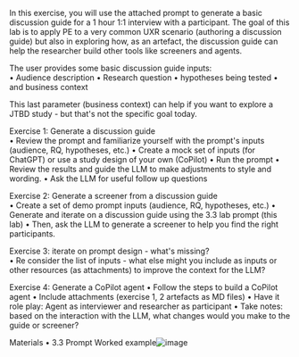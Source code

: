 In this exercise, you will use the attached prompt to generate a basic discussion guide for a 1 hour 1:1 interview with a participant.  The goal of this lab is to apply PE to a very common UXR scenario (authoring a discussion guide) but also in exploring how, as an artefact, the discussion guide can help the researcher build other tools like screeners and agents.  

The user provides some basic discussion guide inputs:  
	• Audience description
	• Research question
	• hypotheses being tested 
	• and business context

This last parameter (business context) can help if you want to explore a JTBD study - but that's not the specific goal today.

Exercise 1:  Generate a discussion guide  
	• Review the prompt and familiarize yourself with the prompt's inputs (audience, RQ, hypotheses, etc.)
	• Create a mock set of inputs (for ChatGPT) or use a study design of your own (CoPilot)
	• Run the prompt
	• Review the results and guide the LLM to make adjustments to style and wording.
	• Ask the LLM for useful follow up questions

Exercise 2:  Generate a screener from a discussion guide  
	• Create a set of demo prompt inputs (audience, RQ, hypotheses, etc.)
	• Generate and iterate on a discussion guide using the 3.3 lab prompt (this lab)
	• Then, ask the LLM to generate a screener to help you find the right participants.

Exercise 3:  iterate on prompt design - what's missing?  
	• Re consider the list of inputs - what else might you include as inputs or other resources (as attachments) to improve the context for the LLM?

Exercise 4:  Generate a CoPilot agent 
	• Follow the steps to build a CoPilot agent
	• Include attachments (exercise 1, 2 artefacts as MD files)
	• Have it role play:  Agent as interviewer and researcher as participant
	• Take notes:  based on the interaction with the LLM, what changes would you make to the guide or screener?


Materials
	• 3.3 Prompt
Worked example![image](https://github.com/user-attachments/assets/e27523ec-7ab0-49c6-9850-876c397e9790)
